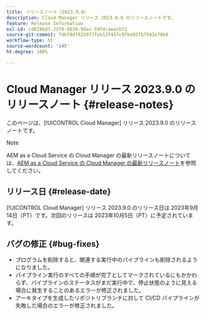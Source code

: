 ```yaml
---
title: リリースノート（2023.9.0）
description: Cloud Manager リリース 2023.9.0 のリリースノートです。
feature: Release Information
exl-id: cd8296d7-2379-4839-9dac-59f4caeacbf1
source-git-commit: fdbf8df822977feb13f457c97be92fb7581e78b0
workflow-type: ht
source-wordcount: '145'
ht-degree: 100%

---
```


# Cloud Manager リリース 2023.9.0 のリリースノート {#release-notes}

このページは、[!UICONTROL Cloud Manager] リリース 2023.9.0 のリリースノートです。

>[!NOTE]
>
>AEM as a Cloud Service の Cloud Manager の最新リリースノートについては、[AEM as a Cloud Service の Cloud Manager の最新リリースノート](https://experienceleague.adobe.com/docs/experience-manager-cloud-service/content/implementing/using-cloud-manager/release-notes-cloud-manager/release-notes-cm-current.html?lang=ja)を参照してください。

## リリース日 {#release-date}

[!UICONTROL Cloud Manager] リリース 2023.9.0 のリリース日は 2023年9月14日（PT）です。次回のリリースは 2023年10月5日（PT）に予定されています。

## バグの修正 {#bug-fixes}

* プログラムを削除すると、関連する実行中のパイプラインも削除されるようになりました。
* パイプライン実行のすべての手順が完了としてマークされているにもかかわらず、パイプラインのステータスがまだ実行中で、停止状態のように見える場合に発生することのあるエラーが修正されました。
* アーキタイプを生成したリポジトリブランチに対して CI/CD パイプラインが失敗した場合のエラーが修正されました。
